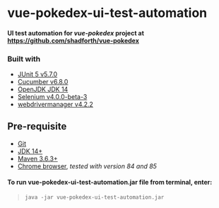 # vue-pokedex-ui-test-automation
#### UI test automation for _vue-pokedex_ project at <https://github.com/shadforth/vue-pokedex>

### Built with
- [JUnit 5 v5.7.0](https://github.com/junit-team/junit5)
- [Cucumber v6.8.0](https://github.com/cucumber/cucumber)
- [OpenJDK JDK 14](https://jdk.java.net/14/)
- [Selenium v4.0.0-beta-3](https://github.com/SeleniumHQ/selenium)
- [webdrivermanager v4.2.2](https://github.com/bonigarcia/webdrivermanager)

## Pre-requisite
- [Git](https://git-scm.com)
- [JDK 14+](https://openjdk.java.net/)
- [Maven 3.6.3+](https://maven.apache.org)
- [Chrome browser](https://www.google.com/chrome/), _tested with version 84 and 85_

#### To run vue-pokedex-ui-test-automation.jar file from terminal, enter:
> `java -jar vue-pokedex-ui-test-automation.jar`

